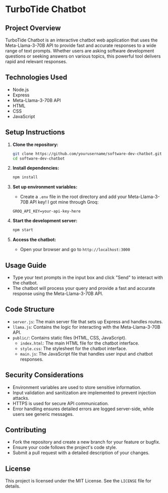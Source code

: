 # TurboTide Chatbot

## Project Overview
TurboTide Chatbot is an interactive chatbot web application that uses the Meta-Llama-3-70B API to provide fast and accurate responses
to a wide range of text prompts. Whether users are asking software development questions or seeking answers on various topics,
this powerful tool delivers rapid and relevant responses.

## Technologies Used
- Node.js
- Express
- Meta-Llama-3-70B API
- HTML
- CSS
- JavaScript

## Setup Instructions
1. **Clone the repository:**
    ```bash
    git clone https://github.com/yourusername/software-dev-chatbot.git
    cd software-dev-chatbot
    ```

2. **Install dependencies:**
    ```bash
    npm install
    ```

3. **Set up environment variables:**
    - Create a `.env` file in the root directory and add your Meta-Llama-3-70B API key! I got mine through Groq:
    ```env
    GROQ_API_KEY=your-api-key-here
    ```

4. **Start the development server:**
    ```bash
    npm start
    ```

5. **Access the chatbot:**
    - Open your browser and go to `http://localhost:3000`

## Usage Guide
- Type your text prompts in the input box and click "Send" to interact with the chatbot.
- The chatbot will process your query and provide a fast and accurate response using the Meta-Llama-3-70B API.

## Code Structure
- `server.js`: The main server file that sets up Express and handles routes.
- `llama.js`: Contains the logic for interacting with the Meta-Llama-3-70B API.
- `public/`: Contains static files (HTML, CSS, JavaScript).
    - `index.html`: The main HTML file for the chatbot interface.
    - `style.css`: The stylesheet for the chatbot interface.
    - `main.js`: The JavaScript file that handles user input and chatbot responses.

## Security Considerations
- Environment variables are used to store sensitive information.
- Input validation and sanitization are implemented to prevent injection attacks.
- HTTPS is used for secure API communication.
- Error handling ensures detailed errors are logged server-side, while users see generic messages.

## Contributing
- Fork the repository and create a new branch for your feature or bugfix.
- Ensure your code follows the project's code style.
- Submit a pull request with a detailed description of your changes.

## License
This project is licensed under the MIT License. See the `LICENSE` file for details.
